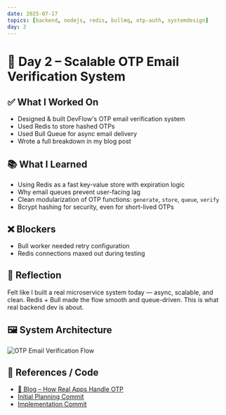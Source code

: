 ```yaml
---
date: 2025-07-17
topics: [backend, nodejs, redis, bullmq, otp-auth, systemdesign]
day: 2
---
```


# 📘 Day 2 – Scalable OTP Email Verification System

## ✅ What I Worked On
- Designed & built DevFlow's OTP email verification system
- Used Redis to store hashed OTPs
- Used Bull Queue for async email delivery
- Wrote a full breakdown in my blog post

## 📚 What I Learned
- Using Redis as a fast key-value store with expiration logic
- Why email queues prevent user-facing lag
- Clean modularization of OTP functions: `generate`, `store`, `queue`, `verify`
- Bcrypt hashing for security, even for short-lived OTPs

## ❌ Blockers
- Bull worker needed retry configuration
- Redis connections maxed out during testing

## 🧠 Reflection
Felt like I built a real microservice system today — async, scalable, and clean. Redis + Bull made the flow smooth and queue-driven. This is what real backend dev is about.

## 🖼️ System Architecture
![OTP Email Verification Flow](https://raw.githubusercontent.com/Sangam5756/devflow/refs/heads/main/Design/EmailVerification.png)

## 🔗 References / Code
- [📘 Blog – How Real Apps Handle OTP](https://sangammundhe.hashnode.dev/how-to-build-scalable-email-verification-in-nodejs-like-real-apps-do)
- [Initial Planning Commit](https://github.com/Sangam5756/devflow/commit/de6d653b1cc5b63c911a987de0cd937e07b7a384)
- [Implementation Commit](https://github.com/Sangam5756/devflow/commit/30490f68ed654b6d94bcfd27cb52725b3a483b30)
